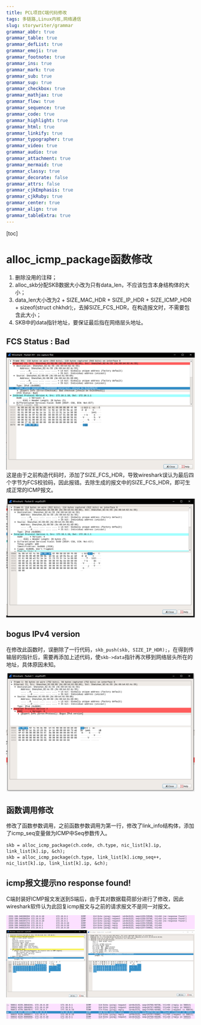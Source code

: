 ```yaml
---
title: PCL项目C端代码修改
tags: 多链路,Linux内核,网络通信
slug: storywriter/grammar
grammar_abbr: true
grammar_table: true
grammar_defList: true
grammar_emoji: true
grammar_footnote: true
grammar_ins: true
grammar_mark: true
grammar_sub: true
grammar_sup: true
grammar_checkbox: true
grammar_mathjax: true
grammar_flow: true
grammar_sequence: true
grammar_code: true
grammar_highlight: true
grammar_html: true
grammar_linkify: true
grammar_typographer: true
grammar_video: true
grammar_audio: true
grammar_attachment: true
grammar_mermaid: true
grammar_classy: true
grammar_decorate: false
grammar_attrs: false
grammar_cjkEmphasis: true
grammar_cjkRuby: true
grammar_center: true
grammar_align: true
grammar_tableExtra: true
---
```



[toc]
# alloc_icmp_package函数修改

1. 删除没用的注释；
2. alloc_skb分配SKB数据大小改为只有data_len，不应该包含本身结构体的大小；
3. data_len大小改为2 + SIZE_MAC_HDR + SIZE_IP_HDR + SIZE_ICMP_HDR + sizeof(struct chkhdr);，去掉SIZE_FCS_HDR，在构造报文时，不需要包含此大小；
4. SKB中的data指针地址，要保证最后指在网络层头地址。

## FCS Status : Bad

![构造的ICMP报文提示错误](./images/1654604153953.png)
这是由于之前构造代码时，添加了SIZE_FCS_HDR，导致wireshark误认为最后四个字节为FCS校验码，因此报错。去除生成的报文中的SIZE_FCS_HDR，即可生成正常的ICMP报文。

![无FCS校验错误信息](./images/1654604301038.png)
## bogus IPv4 version
在修改此函数时，误删除了一行代码，`skb_push(skb, SIZE_IP_HDR);`，在得到传输层的指针后，需要再添加上述代码，使`skb->data`指针再次移到网络层头所在的地址，具体原因未知。

![bogus IPv4 version](./images/1654604415789.png)
## 函数调用修改
修改了函数参数调用，之前函数参数调用为第一行，修改了link_info结构体，添加了icmp_seq变量做为ICMP中Seq参数传入。
``` c?linenums
skb = alloc_icmp_package(ch.code, ch.type, nic_list[k].ip, link_list[k].ip, &ch);
skb = alloc_icmp_package(ch.type, link_list[k].icmp_seq++, nic_list[k].ip, link_list[k].ip, &ch);
```
## icmp报文提示no response found!
C端封装好ICMP报文发送到S端后，由于其对数据载荷部分进行了修改，因此wireshark软件认为此回复icmp报文与之前的请求报文不是同一对报文。

![no response found!](./images/1654767817090.png)
![左C、右S数据载荷不同](./images/1654767895447.png)


![数据载荷不修改则显示正常](./images/1654768043191.png)
